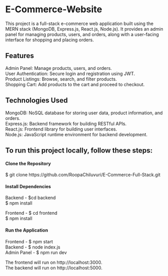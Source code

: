 # E-Commerce-Website

<p>This project is a full-stack e-commerce web application built using the MERN stack (MongoDB, Express.js, React.js, Node.js). It provides an admin panel for managing products, users, and orders, along with a user-facing interface for shopping and placing orders.</p>

<h2>Features</h2>
Admin Panel: Manage products, users, and orders.<br/>
User Authentication: Secure login and registration using JWT.<br/>
Product Listings: Browse, search, and filter products.<br/>
Shopping Cart: Add products to the cart and proceed to checkout.<br/>

<h2>Technologies Used</h2>
MongoDB: NoSQL database for storing user data, product information, and orders. <br/>
Express.js: Backend framework for building RESTful APIs. <br/>
React.js: Frontend library for building user interfaces.<br/>
Node.js: JavaScript runtime environment for backend development.<br/>

<h2>To run this project locally, follow these steps:</h2>

<h4>Clone the Repository</h4>
$ git clone https://github.com/RoopaChiluvuri/E-Commerce-Full-Stack.git

<h4>Install Dependencies</h4>
Backend - $cd backend<br/>
$ npm install

Frontend - $ cd frontend <br/>
$ npm install

<h4>Run the Application</h4>
Frontend - $ npm start<br/>
Backend - $ node index.js<br/>
Admin Panel - $ npm run dev<br/>

The frontend will run on http://localhost:3000.<br/>
The backend will run on http://localhost:5000.





